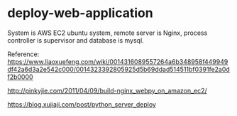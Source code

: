 # deploy-web-application
System is AWS EC2 ubuntu system, remote server is Nginx, process controller is supervisor and database is mysql.

Reference:
https://www.liaoxuefeng.com/wiki/0014316089557264a6b348958f449949df42a6d3a2e542c000/0014323392805925d5b69ddad514511bf0391fe2a0df2b0000

http://pinkyjie.com/2011/04/09/build-nginx_webpy_on_amazon_ec2/

https://blog.xujiaji.com/post/python_server_deploy
